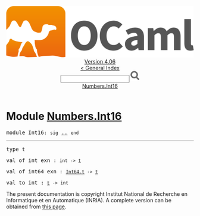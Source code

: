 <!-- ((! set title API !)) ((! set documentation !)) ((! set api !)) ((! set nobreadcrumb !)) -->
<div class="api"><header><nav class="toc brand"><a class="brand" href="https://ocaml.org/"><img src="colour-logo-gray.svg" class="svg" alt="OCaml"></a></nav><nav class="toc"><div class="toc_version"><a href="/docs" id="version-select">Version 4.06</a></div><a href="index.html">&lt; General Index</a><div class="api_search"><input type="text" name="apisearch" id="api_search" oninput="mySearch(false);" onkeypress="this.oninput();" onclick="this.oninput();" onpaste="this.oninput();">
<img src="search_icon.svg" alt="Search" class="svg" onclick="mySearch(false)"></div>
<div id="search_results"></div><div class="toc_title"><a href="#top">Numbers.Int16</a></div><ul></ul></nav></header>

<h1>Module <a href="type_Numbers.Int16.html">Numbers.Int16</a></h1>

<pre><span id="MODULEInt16"><span class="keyword">module</span> Int16</span>: <code class="code"><span class="keyword">sig</span></code> <a href="Numbers.Int16.html">..</a> <code class="code"><span class="keyword">end</span></code></pre><hr width="100%">

<pre><span id="TYPEt"><span class="keyword">type</span> <code class="type"></code>t</span> </pre>


<pre><span id="VALof_int_exn"><span class="keyword">val</span> of_int_exn</span> : <code class="type">int -&gt; <a href="Numbers.Int16.html#TYPEt">t</a></code></pre>
<pre><span id="VALof_int64_exn"><span class="keyword">val</span> of_int64_exn</span> : <code class="type"><a href="Int64.html#TYPEt">Int64.t</a> -&gt; <a href="Numbers.Int16.html#TYPEt">t</a></code></pre>
<pre><span id="VALto_int"><span class="keyword">val</span> to_int</span> : <code class="type"><a href="Numbers.Int16.html#TYPEt">t</a> -&gt; int</code></pre><div class="copyright">The present documentation is copyright Institut National de Recherche en Informatique et en Automatique (INRIA). A complete version can be obtained from <a href="http://caml.inria.fr/pub/docs/manual-ocaml/">this page</a>.</div></div>